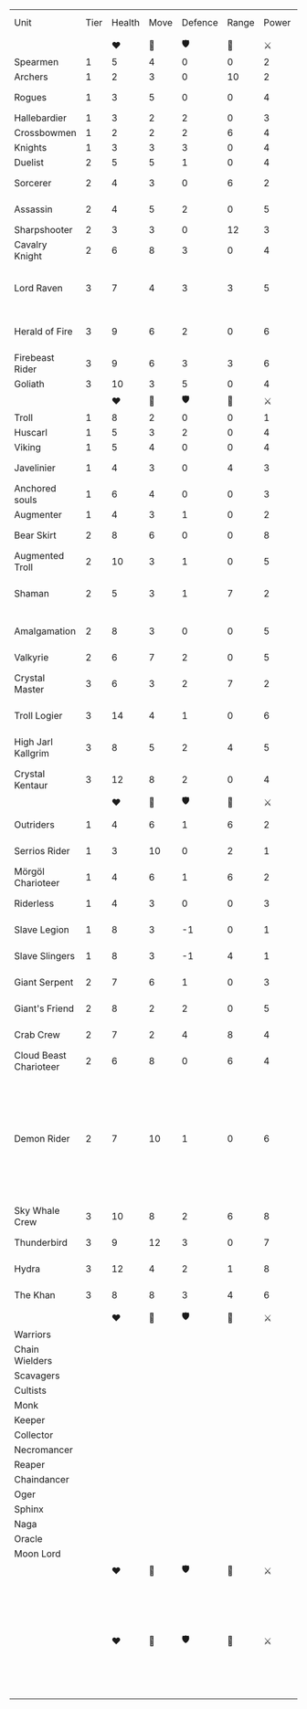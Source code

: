 
|                        |      |        |      |         |       |       |         |              |            |                                |                               |       |                                                                    |
| ---------------------- | ---- | ------ | ---- | ------- | ----- | ----- | ------- | ------------ | ---------- | ------------------------------ | ----------------------------- | ----- | ------------------------------------------------------------------ |
| Unit                   | Tier | Health | Move | Defence | Range | Power | Stamina | Faction      | Deity      | Special Abilities              | Keywords                      | Cards | Misc                                                               |
|                        |      | ❤️️    | 👢   | 🛡️     | 🏹    | ⚔️    | 🗲      |              |            |                                |                               |       |                                                                    |
| Spearmen               | 1    | 5      | 4    | 0       | 0     | 2     | 2       | Knights      | Kerath     |                                | Melee                         |       |                                                                    |
| Archers                | 1    | 2      | 3    | 0       | 10    | 2     | 1       | Knights      | Kerath     |                                | Range                         |       |                                                                    |
| Rogues                 | 1    | 3      | 5    | 0       | 0     | 4     | 2       | Knights      | Kerath     | Sneak Attack 1                 | Melee                         |       |                                                                    |
| Hallebardier           | 1    | 3      | 2    | 2       | 0     | 3     | 1       | Knights      | Kerath     | Reach                          | Melee                         |       |                                                                    |
| Crossbowmen            | 1    | 2      | 2    | 2       | 6     | 4     | 1       | Knights      | Kerath     | Piercing 1                     | Range                         |       |                                                                    |
| Knights                | 1    | 3      | 3    | 3       | 0     | 4     | 2       | Knights      | Kerath     |                                | Melee                         |       |                                                                    |
| Duelist                | 2    | 5      | 5    | 1       | 0     | 4     | 2       | Knights      | Kerath     |                                | Melee                         |       |                                                                    |
| Sorcerer               | 2    | 4      | 3    | 0       | 6     | 2     | 3       | Knights      | Kerath     |                                | Range, Spell                  |       |                                                                    |
| Assassin               | 2    | 4      | 5    | 2       | 0     | 5     | 2       | Knights      | Kerath     | Sneak Attack 2                 | Melee, Range                  |       |                                                                    |
| Sharpshooter           | 2    | 3      | 3    | 0       | 12    | 3     | 3       | Knights      | Kerath     |                                | Range                         |       |                                                                    |
| Cavalry Knight         | 2    | 6      | 8    | 3       | 0     | 4     | 2       | Knights      | Kerath     |                                | Melee                         |       |                                                                    |
| Lord Raven             | 3    | 7      | 4    | 3       | 3     | 5     | 5       | Knights      | Kerath     | Soul-Siphon                    | Melee, Spell, Healing, Unique |       |                                                                    |
| Herald of Fire         | 3    | 9      | 6    | 2       | 0     | 6     | 4       | Knights      | Kerath     |                                | Melee, Spell, Healing         |       |                                                                    |
| Firebeast Rider        | 3    | 9      | 6    | 3       | 3     | 6     | 4       | Knights      | Kerath     |                                | Melee                         |       |                                                                    |
| Goliath                | 3    | 10     | 3    | 5       | 0     | 4     | 4       | Knights      | Kerath     |                                | Melee                         |       |                                                                    |
|                        |      | ❤️️    | 👢   | 🛡️     | 🏹    | ⚔️    | 🗲      |              |            |                                |                               |       |                                                                    |
| Troll                  | 1    | 8      | 2    | 0       | 0     | 1     | 0       | Trancendence | Yarwotka   | Transcend,                     | Melee                         |       |                                                                    |
| Huscarl                | 1    | 5      | 3    | 2       | 0     | 4     | 1       | Trancendence | Yarwotka   | Transcend,                     | Melee                         |       |                                                                    |
| Viking                 | 1    | 5      | 4    | 0       | 0     | 4     | 1       | Trancendence | Yarwotka   | Transcend,                     | Melee                         |       |                                                                    |
| Javelinier             | 1    | 4      | 3    | 0       | 4     | 3     | 2       | Trancendence | Yarwotka   | Transcend,                     | Melee, Range                  |       |                                                                    |
| Anchored souls         | 1    | 6      | 4    | 0       | 0     | 3     | 0       | Trancendence | Yarwotka   | Undying, Transcend,            | Melee, Spell                  |       |                                                                    |
| Augmenter              | 1    | 4      | 3    | 1       | 0     | 2     | 2       | Trancendence | Yarwotka   | Transcend,                     | Melee                         |       |                                                                    |
| Bear Skirt             | 2    | 8      | 6    | 0       | 0     | 8     | 0       | Trancendence | Yarwotka   | Transcend, Undying             | Melee                         |       |                                                                    |
| Augmented Troll        | 2    | 10     | 3    | 1       | 0     | 5     | 0       | Trancendence | Yarwotka   | Transcend,                     | Melee                         |       |                                                                    |
| Shaman                 | 2    | 5      | 3    | 1       | 7     | 2     | 2       | Trancendence | Yarwotka   | Undying, Transcend,            | Range, Spell, Healing         |       |                                                                    |
| Amalgamation           | 2    | 8      | 3    | 0       | 0     | 5     | 0       | Trancendence | Yarwotka   | Transcend, Undying, Cleave 1/3 | Melee                         |       |                                                                    |
| Valkyrie               | 2    | 6      | 7    | 2       | 0     | 5     | 1       | Trancendence | Yarwotka   | Transcend,                     | Melee                         |       |                                                                    |
| Crystal Master         | 3    | 6      | 3    | 2       | 7     | 2     | 3       | Trancendence | Yarwotka   | Transcend,                     | Range, Spell, Healing         |       |                                                                    |
| Troll Logier           | 3    | 14     | 4    | 1       | 0     | 6     | 3       | Trancendence | Yarwotka   | Transcend,                     | Melee, Spell                  | ds    |                                                                    |
| High Jarl Kallgrim     | 3    | 8      | 5    | 2       | 4     | 5     | 4       | Trancendence | Yarwotka   | Transcend,                     | Melee, Range Unique           |       |                                                                    |
| Crystal Kentaur        | 3    | 12     | 8    | 2       | 0     | 4     | 2       | Trancendence | Yarwotka   | Transcend,                     | Melee                         |       |                                                                    |
|                        |      | ❤️️    | 👢   | 🛡️     | 🏹    | ⚔️    | 🗲      |              |            |                                |                               |       |                                                                    |
| Outriders              | 1    | 4      | 6    | 1       | 6     | 2     | 2       | Domination   | Teng-Ülgen |                                | Range                         |       |                                                                    |
| Serrios Rider          | 1    | 3      | 10   | 0       | 2     | 1     | 2       | Domination   | Teng-Ülgen | Fly                            | Range                         |       | Giant Colibri                                                      |
| Mörgöl Charioteer      | 1    | 4      | 6    | 1       | 6     | 2     | 3       | Domination   | Teng-Ülgen |                                | Range, Divine                 |       |                                                                    |
| Riderless              | 1    | 4      | 3    | 0       | 0     | 3     | 3       | Domination   | Teng-Ülgen |                                | Melee                         |       |                                                                    |
| Slave Legion           | 1    | 8      | 3    | -1      | 0     | 1     | 2       | Domination   | Teng-Ülgen |                                | Melee                         |       |                                                                    |
| Slave Slingers         | 1    | 8      | 3    | -1      | 4     | 1     | 2       | Domination   | Teng-Ülgen |                                | Range                         |       |                                                                    |
| Giant Serpent          | 2    | 7      | 6    | 1       | 0     | 3     | 3       | Domination   | Teng-Ülgen |                                | Melee                         |       |                                                                    |
| Giant's Friend         | 2    | 8      | 2    | 2       | 0     | 5     | 2       | Domination   | Teng-Ülgen |                                | Melee                         |       |                                                                    |
| Crab Crew              | 2    | 7      | 2    | 4       | 8     | 4     | 2       | Domination   | Teng-Ülgen |                                | Range                         |       |                                                                    |
| Cloud Beast Charioteer | 2    | 6      | 8    | 0       | 6     | 4     | 3       | Domination   | Teng-Ülgen | Fly                            | Range                         |       |                                                                    |
| Demon Rider            | 2    | 7      | 10   | 1       | 0     | 6     | 2       | Domination   | Teng-Ülgen |                                | Melee                         |       | Might attack allies or some other debuff as the demon isen't loyal |
| Sky Whale Crew         | 3    | 10     | 8    | 2       | 6     | 8     | 4       | Domination   | Teng-Ülgen | Fly                            | Range                         |       |                                                                    |
| Thunderbird            | 3    | 9      | 12   | 3       | 0     | 7     | 3       | Domination   | Teng-Ülgen | Fly                            | Melee                         |       |                                                                    |
| Hydra                  | 3    | 12     | 4    | 2       | 1     | 8     | 5       | Domination   | Teng-Ülgen | Cleave(?)                      | Range(?)                      |       |                                                                    |
| The Khan               | 3    | 8      | 8    | 3       | 4     | 6     | 4       | Domination   | Teng-Ülgen |                                | Melee, Range                  |       |                                                                    |
|                        |      | ❤️️    | 👢   | 🛡️     | 🏹    | ⚔️    | 🗲      |              |            |                                |                               |       |                                                                    |
| Warriors               |      |        |      |         |       |       |         | Tomb         | Cybel      |                                |                               |       |                                                                    |
| Chain Wielders         |      |        |      |         |       |       |         | Tomb         | Cybel      |                                |                               |       |                                                                    |
| Scavagers              |      |        |      |         |       |       |         | Tomb         | Cybel      |                                |                               |       |                                                                    |
| Cultists               |      |        |      |         |       |       |         | Tomb         | Cybel      |                                |                               |       |                                                                    |
| Monk                   |      |        |      |         |       |       |         | Tomb         | Cybel      |                                |                               |       |                                                                    |
| Keeper                 |      |        |      |         |       |       |         | Tomb         | Cybel      |                                |                               |       |                                                                    |
| Collector              |      |        |      |         |       |       |         | Tomb         | Cybel      |                                |                               |       |                                                                    |
| Necromancer            |      |        |      |         |       |       |         | Tomb         | Cybel      |                                |                               |       |                                                                    |
| Reaper                 |      |        |      |         |       |       |         | Tomb         | Cybel      |                                |                               |       |                                                                    |
| Chaindancer            |      |        |      |         |       |       |         | Tomb         | Cybel      |                                |                               |       |                                                                    |
| Oger                   |      |        |      |         |       |       |         | Tomb         | Cybel      |                                |                               |       |                                                                    |
| Sphinx                 |      |        |      |         |       |       |         | Tomb         | Cybel      |                                |                               |       |                                                                    |
| Naga                   |      |        |      |         |       |       |         | Tomb         | Cybel      |                                |                               |       |                                                                    |
| Oracle                 |      |        |      |         |       |       |         | Tomb         | Cybel      |                                |                               |       |                                                                    |
| Moon Lord              |      |        |      |         |       |       |         | Tomb         | Cybel      |                                |                               |       |                                                                    |
|                        |      | ❤️️    | 👢   | 🛡️     | 🏹    | ⚔️    | 🗲      |              |            |                                |                               |       |                                                                    |
|                        |      |        |      |         |       |       |         |              |            |                                |                               |       |                                                                    |
|                        |      |        |      |         |       |       |         |              |            |                                |                               |       |                                                                    |
|                        |      |        |      |         |       |       |         |              |            |                                |                               |       |                                                                    |
|                        |      |        |      |         |       |       |         |              |            |                                |                               |       |                                                                    |
|                        |      |        |      |         |       |       |         |              |            |                                |                               |       |                                                                    |
|                        |      |        |      |         |       |       |         |              |            |                                |                               |       |                                                                    |
|                        |      |        |      |         |       |       |         |              |            |                                |                               |       |                                                                    |
|                        |      |        |      |         |       |       |         |              |            |                                |                               |       |                                                                    |
|                        |      |        |      |         |       |       |         |              |            |                                |                               |       |                                                                    |
|                        |      |        |      |         |       |       |         |              |            |                                |                               |       |                                                                    |
|                        |      |        |      |         |       |       |         |              |            |                                |                               |       |                                                                    |
|                        |      |        |      |         |       |       |         |              |            |                                |                               |       |                                                                    |
|                        |      |        |      |         |       |       |         |              |            |                                |                               |       |                                                                    |
|                        |      |        |      |         |       |       |         |              |            |                                |                               |       |                                                                    |
|                        |      |        |      |         |       |       |         |              |            |                                |                               |       |                                                                    |
|                        |      | ❤️️    | 👢   | 🛡️     | 🏹    | ⚔️    | 🗲      |              |            |                                |                               |       |                                                                    |
|                        |      |        |      |         |       |       |         |              |            |                                |                               |       |                                                                    |
|                        |      |        |      |         |       |       |         |              |            |                                |                               |       |                                                                    |
|                        |      |        |      |         |       |       |         |              |            |                                |                               |       |                                                                    |
|                        |      |        |      |         |       |       |         |              |            |                                |                               |       |                                                                    |
|                        |      |        |      |         |       |       |         |              |            |                                |                               |       |                                                                    |
|                        |      |        |      |         |       |       |         |              |            |                                |                               |       |                                                                    |
|                        |      |        |      |         |       |       |         |              |            |                                |                               |       |                                                                    |
|                        |      |        |      |         |       |       |         |              |            |                                |                               |       |                                                                    |
|                        |      |        |      |         |       |       |         |              |            |                                |                               |       |                                                                    |
|                        |      |        |      |         |       |       |         |              |            |                                |                               |       |                                                                    |
|                        |      |        |      |         |       |       |         |              |            |                                |                               |       |                                                                    |
|                        |      |        |      |         |       |       |         |              |            |                                |                               |       |                                                                    |
|                        |      |        |      |         |       |       |         |              |            |                                |                               |       |                                                                    |
|                        |      |        |      |         |       |       |         |              |            |                                |                               |       |                                                                    |
